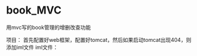 # book_MVC
用mvc写的book管理的增删改查功能

项目：
首先配置好web框架，配置好tomcat，然后如果启动tomcat出现404，则添加iml文件
iml文件：

[//]: # (<?xml version="1.0" encoding="UTF-8"?>)

[//]: # (<module version="4">)

[//]: # (  <component name="FacetManager">)

[//]: # (    <facet type="web" name="Web">)

[//]: # (      <configuration>)

[//]: # (        <descriptors>)

[//]: # (          <deploymentDescriptor name="web.xml" url="file://$MODULE_DIR$/web/web/WEB-INF/web.xml" />)

[//]: # (          <deploymentDescriptor name="web.xml" url="file://$MODULE_DIR$/web/web/WEB-INF/web.xml" />)

[//]: # (          <deploymentDescriptor name="web.xml" url="file://$MODULE_DIR$/web/WEB-INF/web.xml" />)

[//]: # (        </descriptors>)

[//]: # (        <webroots>)

[//]: # (          <root url="file://$MODULE_DIR$/web" relative="/" />)

[//]: # (        </webroots>)

[//]: # (        <sourceRoots>)

[//]: # (          <root url="file://$MODULE_DIR$/src/main/java" />)

[//]: # (          <root url="file://$MODULE_DIR$/src/main/resources" />)

[//]: # (          <root url="file://$MODULE_DIR$/target/generated-sources/annotations" />)

[//]: # (        </sourceRoots>)

[//]: # (      </configuration>)

[//]: # (    </facet>)

[//]: # (    <facet type="Spring" name="Spring">)

[//]: # (      <configuration>)

[//]: # (        <fileset id="fileset" name="Spring 应用程序上下文" removed="false">)

[//]: # (          <file>file://$MODULE_DIR$/src/main/resources/springmvc-servlet.xml</file>)

[//]: # (          <file>file://$MODULE_DIR$/src/main/resources/mybatis-config.xml</file>)

[//]: # (        </fileset>)

[//]: # (      </configuration>)

[//]: # (    </facet>)

[//]: # (  </component>)

[//]: # (</module>)

